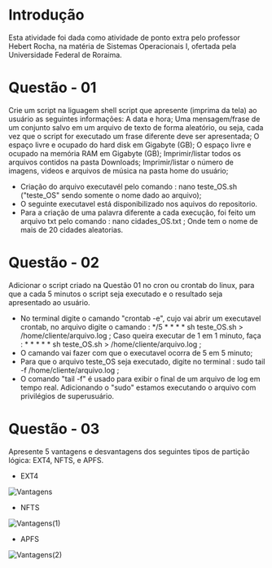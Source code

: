 # Introdução
Esta atividade foi dada como atividade de ponto extra pelo professor Hebert Rocha, na matéria de Sistemas Operacionais I, ofertada pela Universidade Federal de Roraima.
# Questão - 01
Crie um script na liguagem shell script que apresente (imprima da tela) ao usuário as seguintes informações:
A data e hora;
Uma mensagem/frase de um conjunto salvo em um arquivo de texto de forma aleatório, ou seja, cada vez que o script for executado um frase diferente deve ser apresentada;
O espaço livre e ocupado do hard disk em Gigabyte (GB);
O espaço livre e ocupado na memória RAM em Gigabyte (GB);
Imprimir/listar todos os arquivos contidos na pasta Downloads;
Imprimir/listar o número de imagens, videos e arquivos de música na pasta home do usuário;

- Criação do arquivo executavél pelo comando : nano teste_OS.sh ("teste_OS" sendo somente o nome dado ao arquivo);
- O seguinte executavel está disponibilizado nos aquivos do repositorio. 
- Para a criação de uma palavra diferente a cada execução, foi feito um arquivo txt pelo comando : nano cidades_OS.txt ; Onde tem o nome de mais de 20 cidades aleatorias. 
# Questão - 02
Adicionar o script criado na Questão 01 no cron ou crontab do linux, para que a cada 5 minutos o script seja executado e o resultado seja apresentado ao usuário.

- No terminal digite o camando "crontab -e", cujo vai abrir um executavel crontab, no arquivo digite o camando : */5 * * * * sh teste_OS.sh > /home/cliente/arquivo.log ; Caso queira executar de 1 em 1 minuto, faça : * * * * * sh teste_OS.sh > /home/cliente/arquivo.log ; 
- O camando vai fazer com que o executavel ocorra de 5 em 5 minuto;
- Para que o arquivo teste_OS seja executado, digite no terminal : sudo tail -f /home/cliente/arquivo.log ; 
- O comando "tail -f" é usado para exibir o final de um arquivo de log em tempo real. Adicionando o "sudo" estamos executando o arquivo com privilégios de superusuário.

# Questão - 03
Apresente 5 vantagens e desvantagens dos seguintes tipos de partição lógica: EXT4, NFTS, e APFS.

- EXT4

![Vantagens](https://github.com/A-juli07/Crontab_Linux_AnaJuliaVP/assets/113532608/ffcfc3ef-cf0e-4cd1-a31f-0e338c6e56c4)

- NFTS

![Vantagens(1)](https://github.com/A-juli07/Crontab_Linux_AnaJuliaVP/assets/113532608/fbf7f6f5-29d5-4e7b-8dc7-6e87afcfdd02)

- APFS

![Vantagens(2)](https://github.com/A-juli07/Crontab_Linux_AnaJuliaVP/assets/113532608/00bfbd81-d779-46f7-9fb6-a0c589cf3394)


